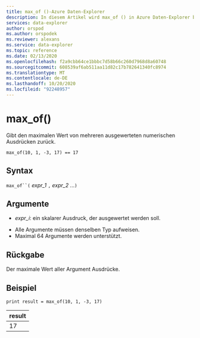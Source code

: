 ```yaml
---
title: max_of ()-Azure Daten-Explorer
description: In diesem Artikel wird max_of () in Azure Daten-Explorer beschrieben.
services: data-explorer
author: orspod
ms.author: orspodek
ms.reviewer: alexans
ms.service: data-explorer
ms.topic: reference
ms.date: 02/13/2020
ms.openlocfilehash: f2a9cbb64ce1bbbc7d58b66c260d7968d8a60748
ms.sourcegitcommit: 608539af6ab511aa11d82c17b782641340fc8974
ms.translationtype: MT
ms.contentlocale: de-DE
ms.lasthandoff: 10/20/2020
ms.locfileid: "92248957"
---
```

# <a name="max_of"></a>max_of()

Gibt den maximalen Wert von mehreren ausgewerteten numerischen Ausdrücken zurück.

```kusto
max_of(10, 1, -3, 17) == 17
```

## <a name="syntax"></a>Syntax

`max_of``(` *expr_1* `,` *expr_2* ...`)`

## <a name="arguments"></a>Argumente

* *expr_i*: ein skalarer Ausdruck, der ausgewertet werden soll.

- Alle Argumente müssen denselben Typ aufweisen.
- Maximal 64 Argumente werden unterstützt.

## <a name="returns"></a>Rückgabe

Der maximale Wert aller Argument Ausdrücke.

## <a name="example"></a>Beispiel

<!-- csl: https://help.kusto.windows.net/Samples  -->
```kusto
print result = max_of(10, 1, -3, 17) 
```

|result|
|---|
|17|
